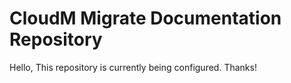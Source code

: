 # CloudM Migrate Documentation Repository

Hello, This repository is currently being configured. Thanks!
